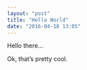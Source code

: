 ```yaml
---
layout: "post"
title: "Hello World"
date: "2016-04-18 13:05"
---
```


Hello there...

<script type="text/p5" data-autoplay data-preview-width="50%">
// Try moving your mouse...
function setup() {
  createCanvas(windowWidth, windowHeight);
}

function draw() {
  background(mouseX, mouseY, mouseX-mouseY);
}
</script>

Ok, that’s pretty cool.

